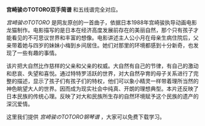 

**宫崎骏のTOTORO双手简谱** 和五线谱完全对应。

_宫崎骏のTOTORO_
是网友原创的一首曲子，依据日本1988年宫崎骏执导动画电影龙猫制作。电影描写的是日本在经济高度发展前存在的美丽自然，那个只有孩子才能看见的不可思议世界和丰富的想像。电影讲述主人公小月在母亲生病住院后，父亲带着她与四岁的妹妹小梅到乡间居住。她们对那里的环境都感到十分新奇，也发现了一些有趣的事情。

该片把大自然比作慈样的父亲和父亲的权威。大自然有自己的节律，有自己的激动和悲哀、失望和喜悦。通过特特罗活跃的世界，对大自然孕育的母子关系进行了完整的描述，显示了孩子们有孩子们的特权，他们可以象小精灵一样带着理所当然的神色眺望大人的世界。因而成为现实社会中纯真、开朗的理想典型。本片还反映了日本民族的传统心理。反映了对大和民族所生存的自然环境赋予这个民族的遗产的深沉爱情。

这里我们提供 _宫崎骏のTOTORO钢琴谱_ ，大家可以免费下载学习。

